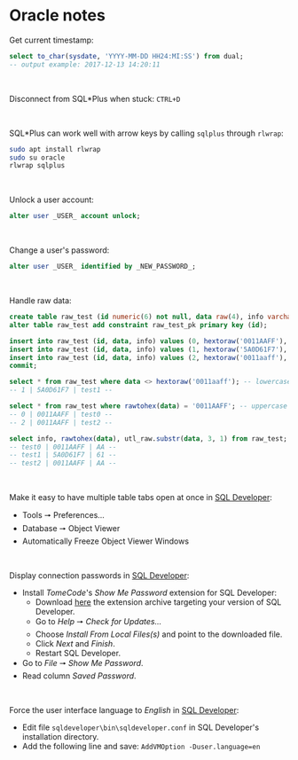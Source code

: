 # Oracle notes

Get current timestamp:
```sql
select to_char(sysdate, 'YYYY-MM-DD HH24:MI:SS') from dual;
-- output example: 2017-12-13 14:20:11
```
&nbsp;

Disconnect from SQL\*Plus when stuck: `CTRL+D`

&nbsp;

SQL\*Plus can work well with arrow keys by calling `sqlplus` through `rlwrap`:
```bash
sudo apt install rlwrap
sudo su oracle
rlwrap sqlplus
```

&nbsp;

Unlock a user account:
```sql
alter user _USER_ account unlock;
```

&nbsp;

Change a user's password:
```sql
alter user _USER_ identified by _NEW_PASSWORD_;
```

&nbsp;

Handle raw data:
```sql
create table raw_test (id numeric(6) not null, data raw(4), info varchar2(5));
alter table raw_test add constraint raw_test_pk primary key (id);

insert into raw_test (id, data, info) values (0, hextoraw('0011AAFF'), 'test0'); -- case insensitive
insert into raw_test (id, data, info) values (1, hextoraw('5A0D61F7'), 'test1'); -- case insensitive
insert into raw_test (id, data, info) values (2, hextoraw('0011aaff'), 'test2'); -- case insensitive
commit;

select * from raw_test where data <> hextoraw('0011aaff'); -- lowercase
-- 1 | 5A0D61F7 | test1 --

select * from raw_test where rawtohex(data) = '0011AAFF'; -- uppercase
-- 0 | 0011AAFF | test0 --
-- 2 | 0011AAFF | test2 --

select info, rawtohex(data), utl_raw.substr(data, 3, 1) from raw_test;
-- test0 | 0011AAFF | AA --
-- test1 | 5A0D61F7 | 61 --
-- test2 | 0011AAFF | AA --
```

&nbsp;

Make it easy to have multiple table tabs open at once in [SQL Developer](https://docs.oracle.com/en/database/oracle/sql-developer/index.html):
- Tools 🠖 Preferences...
- Database 🠖 Object Viewer
- Automatically Freeze Object Viewer Windows

&nbsp;

Display connection passwords in [SQL Developer](https://docs.oracle.com/en/database/oracle/sql-developer/index.html):
- Install _TomeCode_'s _Show Me Password_ extension for SQL Developer:
  - Download [here](http://show-me-password.tomecode.com/) the extension archive targeting your version of SQL Developer.
  - Go to _Help_ 🠖 _Check for Updates..._
  - Choose _Install From Local Files(s)_ and point to the downloaded file.
  - Click _Next_ and _Finish_.
  - Restart SQL Developer.
- Go to _File_ 🠖 _Show Me Password_.
- Read column _Saved Password_.

&nbsp;

Force the user interface language to _English_ in [SQL Developer](https://docs.oracle.com/en/database/oracle/sql-developer/index.html):
- Edit file `sqldeveloper\bin\sqldeveloper.conf` in SQL Developer's installation directory.
- Add the following line and save: `AddVMOption -Duser.language=en`

